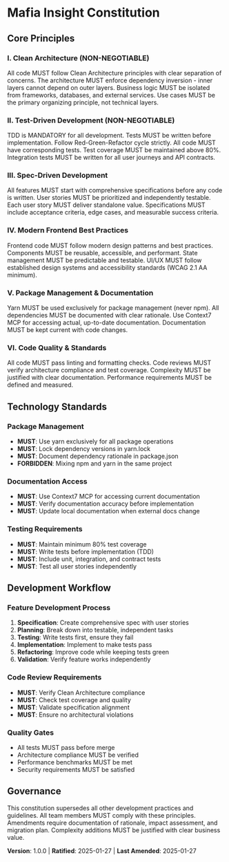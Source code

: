 <!--
Sync Impact Report:
Version change: 0.0.0 → 1.0.0
Modified principles: All principles updated to reflect Clean Architecture and modern development practices
Added sections: Clean Architecture Principles, Technology Standards, Development Workflow
Removed sections: None (template was empty)
Templates requiring updates: ✅ plan-template.md, ✅ spec-template.md, ✅ tasks-template.md
Follow-up TODOs: None
-->

# Mafia Insight Constitution

## Core Principles

### I. Clean Architecture (NON-NEGOTIABLE)
All code MUST follow Clean Architecture principles with clear separation of concerns. 
The architecture MUST enforce dependency inversion - inner layers cannot depend on outer layers. 
Business logic MUST be isolated from frameworks, databases, and external services. 
Use cases MUST be the primary organizing principle, not technical layers.

### II. Test-Driven Development (NON-NEGOTIABLE)
TDD is MANDATORY for all development. Tests MUST be written before implementation. 
Follow Red-Green-Refactor cycle strictly. All code MUST have corresponding tests. 
Test coverage MUST be maintained above 80%. Integration tests MUST be written for 
all user journeys and API contracts.

### III. Spec-Driven Development
All features MUST start with comprehensive specifications before any code is written. 
User stories MUST be prioritized and independently testable. Each user story MUST 
deliver standalone value. Specifications MUST include acceptance criteria, edge cases, 
and measurable success criteria.

### IV. Modern Frontend Best Practices
Frontend code MUST follow modern design patterns and best practices. 
Components MUST be reusable, accessible, and performant. State management MUST 
be predictable and testable. UI/UX MUST follow established design systems and 
accessibility standards (WCAG 2.1 AA minimum).

### V. Package Management & Documentation
Yarn MUST be used exclusively for package management (never npm). 
All dependencies MUST be documented with clear rationale. Use Context7 MCP 
for accessing actual, up-to-date documentation. Documentation MUST be 
kept current with code changes.

### VI. Code Quality & Standards
All code MUST pass linting and formatting checks. Code reviews MUST 
verify architecture compliance and test coverage. Complexity MUST be 
justified with clear documentation. Performance requirements MUST be 
defined and measured.

## Technology Standards

### Package Management
- **MUST**: Use yarn exclusively for all package operations
- **MUST**: Lock dependency versions in yarn.lock
- **MUST**: Document dependency rationale in package.json
- **FORBIDDEN**: Mixing npm and yarn in the same project

### Documentation Access
- **MUST**: Use Context7 MCP for accessing current documentation
- **MUST**: Verify documentation accuracy before implementation
- **MUST**: Update local documentation when external docs change

### Testing Requirements
- **MUST**: Maintain minimum 80% test coverage
- **MUST**: Write tests before implementation (TDD)
- **MUST**: Include unit, integration, and contract tests
- **MUST**: Test all user stories independently

## Development Workflow

### Feature Development Process
1. **Specification**: Create comprehensive spec with user stories
2. **Planning**: Break down into testable, independent tasks
3. **Testing**: Write tests first, ensure they fail
4. **Implementation**: Implement to make tests pass
5. **Refactoring**: Improve code while keeping tests green
6. **Validation**: Verify feature works independently

### Code Review Requirements
- **MUST**: Verify Clean Architecture compliance
- **MUST**: Check test coverage and quality
- **MUST**: Validate specification alignment
- **MUST**: Ensure no architectural violations

### Quality Gates
- All tests MUST pass before merge
- Architecture compliance MUST be verified
- Performance benchmarks MUST be met
- Security requirements MUST be satisfied

## Governance

This constitution supersedes all other development practices and guidelines. 
All team members MUST comply with these principles. Amendments require 
documentation of rationale, impact assessment, and migration plan. 
Complexity additions MUST be justified with clear business value.

**Version**: 1.0.0 | **Ratified**: 2025-01-27 | **Last Amended**: 2025-01-27
